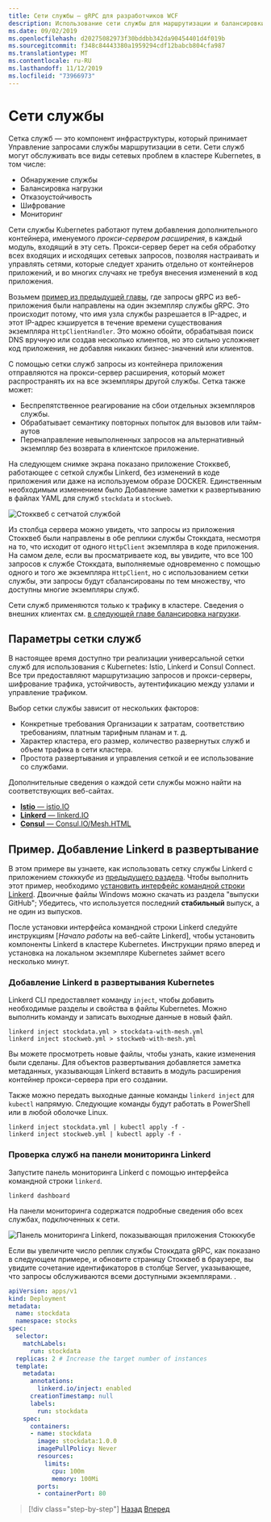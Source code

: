 ```yaml
---
title: Сети службы — gRPC для разработчиков WCF
description: Использование сети службы для маршрутизации и балансировки запросов к gRPC службам в кластере Kubernetes.
ms.date: 09/02/2019
ms.openlocfilehash: d20275082973f30bddbb342da90454401d4f019b
ms.sourcegitcommit: f348c84443380a1959294cdf12babcb804cfa987
ms.translationtype: MT
ms.contentlocale: ru-RU
ms.lasthandoff: 11/12/2019
ms.locfileid: "73966973"
---
```

# <a name="service-meshes"></a>Сети службы

Сетка служб — это компонент инфраструктуры, который принимает Управление запросами службы маршрутизации в сети. Сети служб могут обслуживать все виды сетевых проблем в кластере Kubernetes, в том числе:

- Обнаружение службы
- Балансировка нагрузки
- Отказоустойчивость
- Шифрование
- Мониторинг

Сети службы Kubernetes работают путем добавления дополнительного контейнера, именуемого *прокси-сервером расширения*, в каждый модуль, входящий в эту сеть. Прокси-сервер берет на себя обработку всех входящих и исходящих сетевых запросов, позволяя настраивать и управлять сетями, которые следует хранить отдельно от контейнеров приложений, и во многих случаях не требуя внесения изменений в код приложения.

Возьмем [пример из предыдущей главы](kubernetes.md#testing-the-application), где запросы gRPC из веб-приложения были направлены на один экземпляр службы gRPC. Это происходит потому, что имя узла службы разрешается в IP-адрес, и этот IP-адрес кэшируется в течение времени существования экземпляра `HttpClientHandler`. Это можно обойти, обрабатывая поиск DNS вручную или создав несколько клиентов, но это сильно усложняет код приложения, не добавляя никаких бизнес-значений или клиентов.

С помощью сетки служб запросы из контейнера приложения отправляются на прокси-сервер расширения, который может распространять их на все экземпляры другой службы. Сетка также может:

- Беспрепятственное реагирование на сбои отдельных экземпляров службы.
- Обрабатывает семантику повторных попыток для вызовов или тайм-аутов
- Перенаправление невыполненных запросов на альтернативный экземпляр без возврата в клиентское приложение.

На следующем снимке экрана показано приложение Стокквеб, работающее с сеткой службы Linkerd, без изменений в коде приложения или даже на используемом образе DOCKER. Единственным необходимым изменением было Добавление заметки к развертыванию в файлах YAML для служб `stockdata` и `stockweb`.

![Стокквеб с сетчатой службой](media/service-mesh/stockweb-servicemesh-screenshot.png)

Из столбца сервера можно увидеть, что запросы из приложения Стокквеб были направлены в обе реплики службы Стоккдата, несмотря на то, что исходит от одного `HttpClient` экземпляра в коде приложения. На самом деле, если вы просматриваете код, вы увидите, что все 100 запросов к службе Стоккдата, выполняемые одновременно с помощью одного и того же экземпляра `HttpClient`, но с использованием сетки службы, эти запросы будут сбалансированы по тем множеству, что доступны многие экземпляры служб.

Сети служб применяются только к трафику в кластере. Сведения о внешних клиентах см. [в следующей главе балансировка нагрузки](load-balancing.md).

## <a name="service-mesh-options"></a>Параметры сетки служб

В настоящее время доступно три реализации универсальной сетки служб для использования с Kubernetes: Istio, Linkerd и Consul Connect. Все три предоставляют маршрутизацию запросов и прокси-серверы, шифрование трафика, устойчивость, аутентификацию между узлами и управление трафиком.

Выбор сетки службы зависит от нескольких факторов:

- Конкретные требования Организации к затратам, соответствию требованиям, платным тарифным планам и т. д.
- Характер кластера, его размер, количество развернутых служб и объем трафика в сети кластера.
- Простота развертывания и управления сеткой и ее использование со службами.

Дополнительные сведения о каждой сети службы можно найти на соответствующих веб-сайтах.

- [**Istio** — istio.IO](https://istio.io)
- [**Linkerd** — linkerd.IO](https://linkerd.io)
- [**Consul** — Consul.IO/Mesh.HTML](https://consul.io/mesh.html)

## <a name="example-add-linkerd-to-a-deployment"></a>Пример. Добавление Linkerd в развертывание

В этом примере вы узнаете, как использовать сетку службы Linkerd с приложением *стокккубе* из [предыдущего раздела](kubernetes.md).
Чтобы выполнить этот пример, необходимо [установить интерфейс командной строки Linkerd](https://linkerd.io/2/getting-started/#step-1-install-the-cli). Двоичные файлы Windows можно скачать из раздела "выпуски GitHub"; Убедитесь, что используется последний **стабильный** выпуск, а не один из выпусков.

После установки интерфейса командной строки Linkerd следуйте инструкциям [*Начало работы* на веб-сайте Linkerd], чтобы установить компоненты Linkerd в кластере Kubernetes. Инструкции прямо вперед и установка на локальном экземпляре Kubernetes займет всего несколько минут.

### <a name="add-linkerd-to-kubernetes-deployments"></a>Добавление Linkerd в развертывания Kubernetes

Linkerd CLI предоставляет команду `inject`, чтобы добавить необходимые разделы и свойства в файлы Kubernetes. Можно выполнить команду и записать выходные данные в новый файл.

```console
linkerd inject stockdata.yml > stockdata-with-mesh.yml
linkerd inject stockweb.yml > stockweb-with-mesh.yml
```

Вы можете просмотреть новые файлы, чтобы узнать, какие изменения были сделаны. Для объектов развертывания добавляется заметка метаданных, указывающая Linkerd вставить в модуль расширения контейнер прокси-сервера при его создании.

Также можно передать выходные данные команды `linkerd inject` для `kubectl` напрямую. Следующие команды будут работать в PowerShell или в любой оболочке Linux.

```console
linkerd inject stockdata.yml | kubectl apply -f -
linkerd inject stockweb.yml | kubectl apply -f -
```

### <a name="inspect-services-in-the-linkerd-dashboard"></a>Проверка служб на панели мониторинга Linkerd

Запустите панель мониторинга Linkerd с помощью интерфейса командной строки `linkerd`.

```console
linkerd dashboard
```

На панели мониторинга содержатся подробные сведения обо всех службах, подключенных к сети.

![Панель мониторинга Linkerd, показывающая приложения Стокккубе](media/service-mesh/linkerd-screenshot.png)

Если вы увеличите число реплик службы Стоккдата gRPC, как показано в следующем примере, и обновите страницу Стокквеб в браузере, вы увидите сочетание идентификаторов в столбце Server, указывающее, что запросы обслуживаются всеми доступными экземплярами. .

```yaml
apiVersion: apps/v1
kind: Deployment
metadata:
  name: stockdata
  namespace: stocks
spec:
  selector:
    matchLabels:
      run: stockdata
  replicas: 2 # Increase the target number of instances
  template:
    metadata:
      annotations:
        linkerd.io/inject: enabled
      creationTimestamp: null
      labels:
        run: stockdata
    spec:
      containers:
      - name: stockdata
        image: stockdata:1.0.0
        imagePullPolicy: Never
        resources:
          limits:
            cpu: 100m
            memory: 100Mi
        ports:
        - containerPort: 80
```

>[!div class="step-by-step"]
>[Назад](kubernetes.md)
>[Вперед](load-balancing.md)
